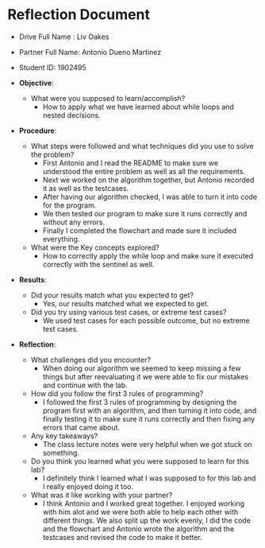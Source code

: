 # Reflection Document

* Drive Full Name  : Liv Oakes
* Partner Full Name: Antonio Dueno Martinez
* Student ID: 1902495

* **Objective**:
  * What were you supposed to learn/accomplish? 
    *  How to apply what we have learned about while loops and nested decisions.
* **Procedure**:
  * What steps were followed and what techniques did you use to solve the problem?
    * First Antonio and I read the README to make sure we understood the entire problem as well as all the requirements.
    * Next we worked on the algorithm together, but Antonio recorded it as well as the testcases. 
    * After having our algorithm checked, I was able to turn it into code for the program.
    * We then tested our program to make sure it runs correctly and without any errors.
    * Finally I completed the flowchart and made sure it included everything.
  * What were the Key concepts explored? 
    * How to correctly apply the while loop and make sure it executed correctly with the sentinel as well. 

* **Results**: 
  * Did your results match what you expected to get? 
    * Yes, our results matched what we expected to get.
  * Did you try using various test cases, or extreme test cases? 
    * We used test cases for each possible outcome, but no extreme test cases.
* **Reflection**:
  * What challenges did you encounter? 
    * When doing our algorithm we seemed to keep missing a few things but after reevaluating it we were able to fix our mistakes and continue with the lab.
  * How did you follow the first 3 rules of programming?
    * I followed the first 3 rules of programming by designing the program first with an algorithm, and then turning it into code, and finally testing it to make sure it runs correctly and then fixing any errors that came about.
  * Any key takeaways? 
    * The class lecture notes were very helpful when we got stuck on something.
  * Do you think you learned what you were supposed to learn for this lab? 
    * I definitely think I learned what I was supposed to for this lab and I really enjoyed doing it too. 
  * What was it like working with your partner?
    * I think Antonio and I worked great together. I enjoyed working with him alot and we were both able to help each other with different things. We also split up the work evenly, I did the code and the flowchart and Antonio wrote the algorithm and the testcases and revised the code to make it better. 


